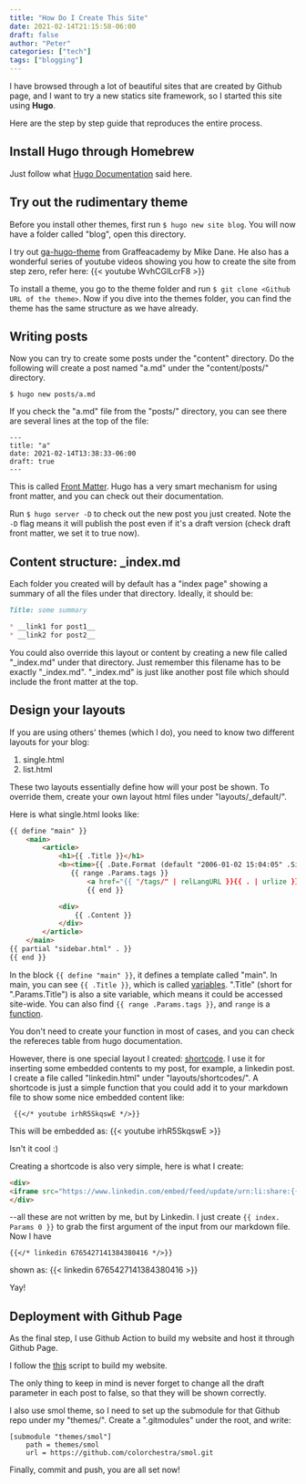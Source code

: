 ```yaml
---
title: "How Do I Create This Site"
date: 2021-02-14T21:15:58-06:00
draft: false
author: "Peter"
categories: ["tech"]
tags: ["blogging"]
---
```


I have browsed through a lot of beautiful sites that are created by Github page, and I want to try a new statics site framework, so I started this site using **Hugo**.


Here are the step by step guide that reproduces the entire process.

## Install Hugo through Homebrew

Just follow what [Hugo Documentation](https://gohugo.io/getting-started/installing/#homebrew-macos) said here.

## Try out the rudimentary theme

Before you install other themes, first run `$ hugo new site blog`. You will now have a folder called "blog", open this directory.

I try out [ga-hugo-theme](https://github.com/giraffeacademy/ga-hugo-theme) from Graffeacademy by Mike Dane. He also has a wonderful series of youtube videos showing you how to create the site from step zero, refer here: {{< youtube WvhCGlLcrF8 >}}

To install a theme, you go to the theme folder and run `$ git clone <Github URL of the theme>`. Now if you dive into the themes folder, you can find the theme has the same structure as we have already.

## Writing posts
Now you can try to create some posts under the "content" directory. Do the following will create a post named "a.md" under the "content/posts/" directory.

`$ hugo new posts/a.md`

If you check the "a.md" file from the "posts/" directory, you can see there are several lines at the top of the file:


```
---
title: "a"
date: 2021-02-14T13:38:33-06:00
draft: true
---
```

This is called [Front Matter](https://gohugo.io/content-management/front-matter/). Hugo has a very smart mechanism for using front matter, and you can
check out their documentation.

Run `$ hugo server -D` to check out the new post you just created. Note the `-D` flag means it will publish the post even if it's a draft version (check draft front matter, we set it to true now).


## Content structure: _index.md

Each folder you created will by default has a "index page" showing a summary of all the files under that directory. Ideally, it should be:

```markdown
Title: some summary

* __link1 for post1__
* __link2 for post2__
```

You could also override this layout or content by creating a new file called "_index.md" under that directory. Just remember this filename has to be exactly "_index.md".
"_index.md" is just like another post file which should include the front matter at the top.

## Design your layouts

If you are using others' themes (which I do), you need to know two different layouts for your blog: 
1. single.html
2. list.html

These two layouts essentially define how will your post be shown. To override them, create your own layout html files under "layouts/_default/".

Here is what single.html looks like:


```html
{{ define "main" }}
	<main>
		<article>
			<h1>{{ .Title }}</h1>
			<b><time>{{ .Date.Format (default "2006-01-02 15:04:05" .Site.Params.dateFmt) }}</time></b>
		       {{ range .Params.tags }}
		           <a href="{{ "/tags/" | relLangURL }}{{ . | urlize }}">{{ . }}</a>
        	       {{ end }}

			<div>
				{{ .Content }}
			</div>
		</article>
	</main>
{{ partial "sidebar.html" . }}
{{ end }}
```

In the block `{{ define "main" }}`, it defines a template called "main". In main, you can see `{{ .Title }}`, which is
called [variables](https://gohugo.io/variables/site/). ".Title" (short for ".Params.Title") is also a site variable, which means it could be accessed
site-wide. You can also find `{{ range .Params.tags }}`, and `range` is a [function](https://gohugo.io/templates/introduction/#functions).

You don't need to create your function in most of cases, and you can check the refereces table from hugo documentation.

However, there is one special layout I created: [shortcode](https://gohugo.io/content-management/shortcodes/#what-a-shortcode-is).
I use it for inserting some embedded contents to my post, for example, a linkedin post. I create a file called "linkedin.html" under "layouts/shortcodes/". A shortcode is just a simple function that you could add it to your markdown file to show some nice embedded content like:

```
 {{</* youtube irhR5SkqswE */>}}
```

This will be embedded as: {{< youtube irhR5SkqswE >}}

Isn't it cool :)

Creating a shortcode is also very simple, here is what I create:

```html
<div>
<iframe src="https://www.linkedin.com/embed/feed/update/urn:li:share:{{ index .Params 0 }}" height="1332" width="504" frameborder="0" allowfullscreen="" title="Embedded post"></iframe>
</div>
```

--all these are not written by me, but by Linkedin. I just create `{{ index. Params 0 }}` to grab the first argument of the input from our markdown file. Now I have

```
{{</* linkedin 6765427141384380416 */>}}
```
shown as: 
{{< linkedin 6765427141384380416 >}}

Yay!


## Deployment with Github Page

As the final step, I use Github Action to build my website and host it through Github Page.

I follow the [this](https://gohugo.io/hosting-and-deployment/hosting-on-github/#build-hugo-with-github-action) script to build my website.

The only thing to keep in mind is never forget to change all the draft parameter in each post to false, so that they will be shown correctly.

I also use smol theme, so I need to set up the submodule for that Github repo under my "themes/". Create a ".gitmodules" under the root, and write:

```
[submodule "themes/smol"]
    path = themes/smol
    url = https://github.com/colorchestra/smol.git
```

Finally, commit and push, you are all set now!